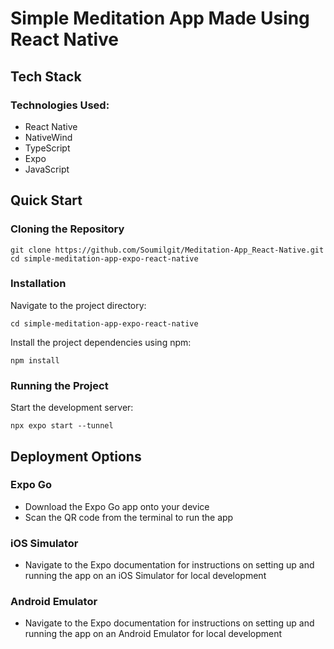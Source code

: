 # Simple Meditation App Made Using React Native

## Tech Stack

### Technologies Used:
- React Native
- NativeWind
- TypeScript
- Expo
- JavaScript

## Quick Start

### Cloning the Repository
```
git clone https://github.com/Soumilgit/Meditation-App_React-Native.git
cd simple-meditation-app-expo-react-native
```

### Installation

Navigate to the project directory:
```
cd simple-meditation-app-expo-react-native
```

Install the project dependencies using npm:
```
npm install
```

### Running the Project

Start the development server:
```
npx expo start --tunnel

```
## Deployment Options

### Expo Go

- Download the Expo Go app onto your device
- Scan the QR code from the terminal to run the app

### iOS Simulator

- Navigate to the Expo documentation for instructions on setting up and running the app on an iOS Simulator for local development

### Android Emulator

- Navigate to the Expo documentation for instructions on setting up and running the app on an Android Emulator for local development
